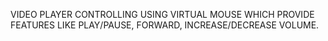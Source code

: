 VIDEO PLAYER CONTROLLING USING VIRTUAL MOUSE  WHICH PROVIDE FEATURES LIKE PLAY/PAUSE, FORWARD, INCREASE/DECREASE VOLUME.
